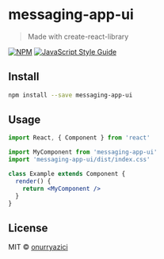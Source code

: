 # messaging-app-ui

> Made with create-react-library

[![NPM](https://img.shields.io/npm/v/messaging-app-ui.svg)](https://www.npmjs.com/package/messaging-app-ui) [![JavaScript Style Guide](https://img.shields.io/badge/code_style-standard-brightgreen.svg)](https://standardjs.com)

## Install

```bash
npm install --save messaging-app-ui
```

## Usage

```jsx
import React, { Component } from 'react'

import MyComponent from 'messaging-app-ui'
import 'messaging-app-ui/dist/index.css'

class Example extends Component {
  render() {
    return <MyComponent />
  }
}
```

## License

MIT © [onurryazici](https://github.com/onurryazici)
